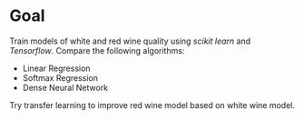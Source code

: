 # Goal

Train models of white and red wine quality using _scikit learn_ and _Tensorflow_. Compare the following algorithms:

- Linear Regression
- Softmax Regression
- Dense Neural Network

Try transfer learning to improve red wine model based on white wine model.
